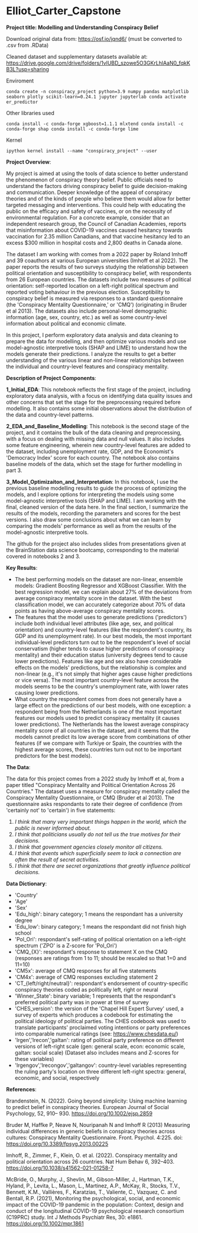 # Elliot_Carter_Capstone
**Project title: Modelling and Understanding Conspiracy Belief**

Download original data from:
https://osf.io/jqnd6/ (must be converted to .csv from .RData)

Cleaned dataset and supplementary datasets available at:
https://drive.google.com/drive/folders/1vlUBD_szowe5O3GKrLhlAaN0_fqkKB3L?usp=sharing

Enviroment

    conda create -n conspiracy_project python=3.9 numpy pandas matplotlib seaborn plotly scikit-learn=0.24.1 jupyter jupyterlab conda activate er_predictor
    
Other libraries used

    conda install -c conda-forge xgboost=1.1.1 mlxtend conda install -c conda-forge shap conda install -c conda-forge lime

Kernel

    ipython kernel install --name "conspiracy_project" --user

**Project Overview**:

My project is aimed at using the tools of data science to better understand the phenomenon of conspiracy theory belief. Public officials need to understand the factors driving conspiracy belief to guide decision-making and communication. Deeper knowledge of the appeal of conspiracy theories and of the kinds of people who believe them would allow for better targeted messaging and interventions. This could help with educating the public on the efficacy and safety of vaccines, or on the necessity of environmental regulation. For a concrete example, consider that an independent research group, the Council of Canadian Academies, reports that misinformation about COVID-19 vaccines caused hesitancy towards vaccination for 2.35 million Canadians, and that vaccine hesitancy led to an excess $300 million in hospital costs and 2,800 deaths in Canada alone.

The dataset I am working with comes from a 2022 paper by Roland Imhoff and 39 coauthors at various European universities (Imhoff et al 2022). The paper reports the results of two surveys studying the relationship between political orientation and susceptibility to conspiracy belief, with respondents from 26 European countries. The datasets include two measures of  political orientation: self-reported location on a left-right political spectrum and reported voting behaviour in the previous election. Susceptibility to conspiracy belief is measured via responses to a standard questionnaire (the 'Conspiracy Mentality Questionnaire,' or 'CMQ') (originating in Bruder et al 2013). The datasets also include personal-level demographic information (age, sex, country, etc.) as well as some country-level information about political and economic climate.

In this project, I perform exploratory data analysis and data cleaning to prepare the data for modelling, and then optimize various models and use model-agnostic interpretive tools (SHAP and LIME) to understand how the models generate their predictions. I analyze the results to get a better understanding of the various linear and non-linear relationships between the individual and country-level features and conspiracy mentality. 

**Description of Project Components**:

**1_Initial_EDA**: This notebook reflects the first stage of the project, including exploratory data analysis, with a focus on identifying data quality issues and other concerns that set the stage for the preprocessing required before modelling. It also contains some initial observations about the distribution of the data and country-level patterns.

**2_EDA_and_Baseline_Modelling**: This notebook is the second stage of the project, and it contains the bulk of the data cleaning and preprocessing, with a focus on dealing with missing data and null values. It also includes some feature engineering, wherein new country-level features are added to the dataset, including unemployment rate, GDP, and the Economist's 'Democracy Index' score for each country. The notebook also contains baseline models of the data, which set the stage for further modelling in part 3.

**3_Model_Optimizaiton_and_Interpretation**: In this notebook, I use the previous baseline modelling results to guide the process of optimizing the models, and I explore options for interpreting the models using some model-agnostic interpretive tools (SHAP and LIME). I am working with the final, cleaned version of the data here. In the final section, I summarize the results of the models, recording the parameters and scores for the best versions. I also draw some conclusions about what we can learn by comparing the models' performance as well as from the results of the model-agnostic interpretive tools.

The github for the project also includes slides from presentations given at the BrainStation data science bootcamp, corresponding to the material covered in notebooks 2 and 3.

**Key Results**:

- The best performing models on the dataset are non-linear, ensemble models: Gradient Boosting Regressor and XGBoost Classifier. With the best regression model, we can explain about 27% of the deviations from average conspiracy mentality score in the dataset. With the best classification model, we can accurately categorize about 70% of data points as having above-average conspiracy mentality scores.
- The features that the model uses to generate predictions ('predictors') include both individual level attributes (like age, sex, and political orientation) and country-level features (like the respondent's country, its GDP and its unemployment rate). In our best models, the most important individual-level predictors turn out to be the respondent's level of social conservatism (higher tends to cause higher predictions of conspiracy mentality) and their education status (university degrees tend to cause lower predictions). Features like age and sex also have considerable effects on the models' predictions, but the relationship is complex and non-linear (e.g., it's not simply that higher ages cause higher predictions or vice versa). The most important country-level feature across the models seems to be the country's unemployment rate, with lower rates causing lower predictions.
- What country the respondent comes from does not generally have a large effect on the predictions of our best models, with one exception: a respondent being from the Netherlands is one of the most important features our models used to predict conspiracy mentality (it causes lower predictions). The Netherlands has the lowest average conspiracy mentality score of all countries in the dataset, and it seems that the models cannot predict its low average score from combinations of other features (if we compare with Turkiye or Spain, the countries with the highest average scores, these countries turn out not to be important predictors for the best models).


**The Data**:

The data for this project comes from a 2022 study by Imhoff et al, from a paper titled "Conspiracy Mentality and Political Orientation Across 26 Countries." The dataset uses a measure for conspiracy mentality called the Conspiracy Mentality Questionnaire, or CMQ (Bruder et al 2013). The questionnaire asks respondants to rate their degree of confidence (from 'certainly not' to 'certain') in five statements:

1. *I think that many very important things happen in the world, which the public is never informed about.*
2. *I think that politicians usually do not tell us the true motives for their decisions.*
3. *I think that government agencies closely monitor all citizens.*
4. *I think that events which superficially seem to lack a connection are often the result of secret activities.*
5. *I think that there are secret organizations that greatly influence political decisions.*

**Data Dictionary**: 

- 'Country'
- 'Age'
- 'Sex'
- 'Edu_high': binary category; 1 means the respondant has a university degree
- 'Edu_low': binary category; 1 means the respondant did not finish high school
- 'Pol_Ori': respondant's self-rating of political orientation on a left-right spectrum ('ZPO' is a Z-score for 'Pol_Ori')
- 'CMQ_{X}': respondant's response to statement X on the CMQ (responses are ratings from 1 to 11; should be rescaled so that 1=0 and 11=10)
- 'CM5x': average of CMQ responses for all five statements
- 'CM4x': average of CMQ responses excluding statement 2
- 'CT_{left/right/neutral}': respondant's endorsement of country-specific conspiracy theories coded as politically left, right or neural
- 'Winner_State': binary variable; 1 represents that the respondant's preferred political party was in power at time of survey
- 'CHES_version': the version of the 'Chapel Hill Expert Survey' used, a survey of experts which produces a codebook for estimating the political ideology of political parties. The CHES codebook was used to translate participants' proclaimed voting intentions or party preferences into comparable numerical ratings (see: https://www.chesdata.eu/)
- 'lrgen','lrecon','galtan': rating of political party preference on different versions of left-right scale (gen: general scale, econ: economic scale, galtan: social scale) (Dataset also includes means and Z-scores for these variables)
- 'lrgengov','lrecongov','galtangov': country-level variables representing the ruling party's location on three different left-right spectra: general, economic, and social, respectively


**References**:

Brandenstein, N. (2022). Going beyond simplicity: Using machine learning to predict belief in conspiracy theories. European Journal of Social Psychology, 52, 910– 930. https://doi.org/10.1002/ejsp.2859

Bruder M, Haffke P, Neave N, Nouripanah N and Imhoff R (2013) Measuring individual differences in generic beliefs in conspiracy theories across cultures: Conspiracy Mentality Questionnaire. Front. Psychol. 4:225. doi: https://doi.org/10.3389/fpsyg.2013.00225

Imhoff, R., Zimmer, F., Klein, O. et al. (2022). Conspiracy mentality and political orientation across 26 countries. Nat Hum Behav 6, 392–403. https://doi.org/10.1038/s41562-021-01258-7

McBride, O., Murphy, J., Shevlin, M., Gibson-Miller, J., Hartman, T.K., Hyland, P., Levita, L., Mason, L., Martinez, A.P., McKay, R., Stocks, T.V., Bennett, K.M., Vallières, F., Karatzias, T., Valiente, C., Vazquez, C. and Bentall, R.P. (2021), Monitoring the psychological, social, and economic impact of the COVID-19 pandemic in the population: Context, design and conduct of the longitudinal COVID-19 psychological research consortium (C19PRC) study. Int J Methods Psychiatr Res, 30: e1861. https://doi.org/10.1002/mpr.1861


